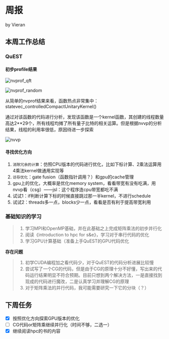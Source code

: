 # 周报

by Vieran

## 本周工作总结

### QuEST

#### 初步profile结果

![nvprof_qft](D:\Vieran\Documents\Minuscule\Report\img\nvprof_qft.png)

![nvprof_random](D:\Vieran\Documents\Minuscule\Report\img\nvprof_random.png)

从简单的nvprof结果来看，函数热点非常集中：statevec_controlledCompactUnitaryKernel()

通过对该函数的代码进行分析，发现该函数是一个kernel函数，其创建的线程数量高达2**29个，所有线程均摊了所有量子比特的相关运算。但是根据nvvp的分析结果，线程的利用率很低，原因待进一步探索

![nvvp](D:\Vieran\Documents\Minuscule\Report\img\kernel_performance.png)



#### 寻找优化方向

1. `消除冗余的计算`：仿照CPU版本的代码进行优化，比如下标计算、2乘法运算用4乘法kernel做通用实现等
2. `访存优化`：gate fusion（函数指针调用？）和gpu的cache管理
3. gpu上的优化，大概率是优化memory system，看看带宽有没有吃满，用nvvp看（csg）——jsl：这个程序连cpu带宽都吃不满
4. 试试1：if判断计算下标的时候直接跳过那一半kernel，不进行schedule
5. 试试2：threads多一点，blocks少一点，看看是否有利于提高带宽利用



### 基础知识的学习

> 1. 学习MPI和OpenMP基础，并在此基础之上完成矩阵乘法的初步并行化
> 4. 阅读《introduction to hpc for s&e》，学习对于串行代码的优化
> 3. 学习GPU计算基础（准备上手QuEST的GPU代码优化

**存在问题**

> 1. 初学CUDA编程加之看代码少，对于QuEST的代码分析进展比较慢
> 2. 尝试写了一个CG的代码，但是由于CG的原理十分不好懂，写出来的代码运行结果明显不符合预期。目前只想到两个解决方法，一是直接找到现成的代码进行魔改，二是认真学习并理解CG的原理
> 3. 对于矩阵乘法的并行代码，我可能需要研究一下它的分块（？）



## 下周任务

- [x] 按照优化方向探索GPU版本的优化
- [ ] CG代码or矩阵乘继续并行化（时间不够，二选一）
- [x] 继续阅读hpc的书的内容
